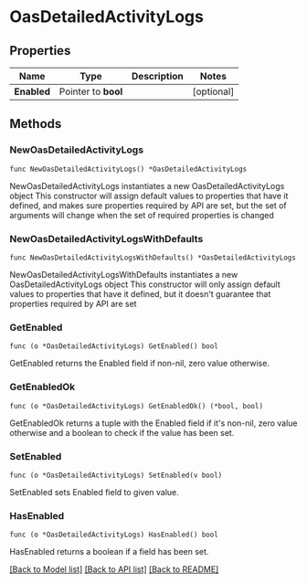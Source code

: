 # OasDetailedActivityLogs

## Properties

Name | Type | Description | Notes
------------ | ------------- | ------------- | -------------
**Enabled** | Pointer to **bool** |  | [optional] 

## Methods

### NewOasDetailedActivityLogs

`func NewOasDetailedActivityLogs() *OasDetailedActivityLogs`

NewOasDetailedActivityLogs instantiates a new OasDetailedActivityLogs object
This constructor will assign default values to properties that have it defined,
and makes sure properties required by API are set, but the set of arguments
will change when the set of required properties is changed

### NewOasDetailedActivityLogsWithDefaults

`func NewOasDetailedActivityLogsWithDefaults() *OasDetailedActivityLogs`

NewOasDetailedActivityLogsWithDefaults instantiates a new OasDetailedActivityLogs object
This constructor will only assign default values to properties that have it defined,
but it doesn't guarantee that properties required by API are set

### GetEnabled

`func (o *OasDetailedActivityLogs) GetEnabled() bool`

GetEnabled returns the Enabled field if non-nil, zero value otherwise.

### GetEnabledOk

`func (o *OasDetailedActivityLogs) GetEnabledOk() (*bool, bool)`

GetEnabledOk returns a tuple with the Enabled field if it's non-nil, zero value otherwise
and a boolean to check if the value has been set.

### SetEnabled

`func (o *OasDetailedActivityLogs) SetEnabled(v bool)`

SetEnabled sets Enabled field to given value.

### HasEnabled

`func (o *OasDetailedActivityLogs) HasEnabled() bool`

HasEnabled returns a boolean if a field has been set.


[[Back to Model list]](../README.md#documentation-for-models) [[Back to API list]](../README.md#documentation-for-api-endpoints) [[Back to README]](../README.md)


